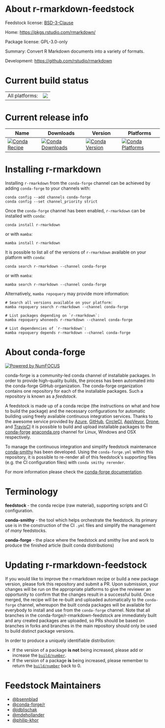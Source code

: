 About r-rmarkdown-feedstock
===========================

Feedstock license: [BSD-3-Clause](https://github.com/conda-forge/r-rmarkdown-feedstock/blob/main/LICENSE.txt)

Home: https://pkgs.rstudio.com/rmarkdown/

Package license: GPL-3.0-only

Summary: Convert R Markdown documents into a variety of formats.

Development: https://github.com/rstudio/rmarkdown

Current build status
====================


<table><tr><td>All platforms:</td>
    <td>
      <a href="https://dev.azure.com/conda-forge/feedstock-builds/_build/latest?definitionId=1550&branchName=main">
        <img src="https://dev.azure.com/conda-forge/feedstock-builds/_apis/build/status/r-rmarkdown-feedstock?branchName=main">
      </a>
    </td>
  </tr>
</table>

Current release info
====================

| Name | Downloads | Version | Platforms |
| --- | --- | --- | --- |
| [![Conda Recipe](https://img.shields.io/badge/recipe-r--rmarkdown-green.svg)](https://anaconda.org/conda-forge/r-rmarkdown) | [![Conda Downloads](https://img.shields.io/conda/dn/conda-forge/r-rmarkdown.svg)](https://anaconda.org/conda-forge/r-rmarkdown) | [![Conda Version](https://img.shields.io/conda/vn/conda-forge/r-rmarkdown.svg)](https://anaconda.org/conda-forge/r-rmarkdown) | [![Conda Platforms](https://img.shields.io/conda/pn/conda-forge/r-rmarkdown.svg)](https://anaconda.org/conda-forge/r-rmarkdown) |

Installing r-rmarkdown
======================

Installing `r-rmarkdown` from the `conda-forge` channel can be achieved by adding `conda-forge` to your channels with:

```
conda config --add channels conda-forge
conda config --set channel_priority strict
```

Once the `conda-forge` channel has been enabled, `r-rmarkdown` can be installed with `conda`:

```
conda install r-rmarkdown
```

or with `mamba`:

```
mamba install r-rmarkdown
```

It is possible to list all of the versions of `r-rmarkdown` available on your platform with `conda`:

```
conda search r-rmarkdown --channel conda-forge
```

or with `mamba`:

```
mamba search r-rmarkdown --channel conda-forge
```

Alternatively, `mamba repoquery` may provide more information:

```
# Search all versions available on your platform:
mamba repoquery search r-rmarkdown --channel conda-forge

# List packages depending on `r-rmarkdown`:
mamba repoquery whoneeds r-rmarkdown --channel conda-forge

# List dependencies of `r-rmarkdown`:
mamba repoquery depends r-rmarkdown --channel conda-forge
```


About conda-forge
=================

[![Powered by
NumFOCUS](https://img.shields.io/badge/powered%20by-NumFOCUS-orange.svg?style=flat&colorA=E1523D&colorB=007D8A)](https://numfocus.org)

conda-forge is a community-led conda channel of installable packages.
In order to provide high-quality builds, the process has been automated into the
conda-forge GitHub organization. The conda-forge organization contains one repository
for each of the installable packages. Such a repository is known as a *feedstock*.

A feedstock is made up of a conda recipe (the instructions on what and how to build
the package) and the necessary configurations for automatic building using freely
available continuous integration services. Thanks to the awesome service provided by
[Azure](https://azure.microsoft.com/en-us/services/devops/), [GitHub](https://github.com/),
[CircleCI](https://circleci.com/), [AppVeyor](https://www.appveyor.com/),
[Drone](https://cloud.drone.io/welcome), and [TravisCI](https://travis-ci.com/)
it is possible to build and upload installable packages to the
[conda-forge](https://anaconda.org/conda-forge) [anaconda.org](https://anaconda.org/)
channel for Linux, Windows and OSX respectively.

To manage the continuous integration and simplify feedstock maintenance
[conda-smithy](https://github.com/conda-forge/conda-smithy) has been developed.
Using the ``conda-forge.yml`` within this repository, it is possible to re-render all of
this feedstock's supporting files (e.g. the CI configuration files) with ``conda smithy rerender``.

For more information please check the [conda-forge documentation](https://conda-forge.org/docs/).

Terminology
===========

**feedstock** - the conda recipe (raw material), supporting scripts and CI configuration.

**conda-smithy** - the tool which helps orchestrate the feedstock.
                   Its primary use is in the construction of the CI ``.yml`` files
                   and simplify the management of *many* feedstocks.

**conda-forge** - the place where the feedstock and smithy live and work to
                  produce the finished article (built conda distributions)


Updating r-rmarkdown-feedstock
==============================

If you would like to improve the r-rmarkdown recipe or build a new
package version, please fork this repository and submit a PR. Upon submission,
your changes will be run on the appropriate platforms to give the reviewer an
opportunity to confirm that the changes result in a successful build. Once
merged, the recipe will be re-built and uploaded automatically to the
`conda-forge` channel, whereupon the built conda packages will be available for
everybody to install and use from the `conda-forge` channel.
Note that all branches in the conda-forge/r-rmarkdown-feedstock are
immediately built and any created packages are uploaded, so PRs should be based
on branches in forks and branches in the main repository should only be used to
build distinct package versions.

In order to produce a uniquely identifiable distribution:
 * If the version of a package **is not** being increased, please add or increase
   the [``build/number``](https://docs.conda.io/projects/conda-build/en/latest/resources/define-metadata.html#build-number-and-string).
 * If the version of a package **is** being increased, please remember to return
   the [``build/number``](https://docs.conda.io/projects/conda-build/en/latest/resources/define-metadata.html#build-number-and-string)
   back to 0.

Feedstock Maintainers
=====================

* [@bsennblad](https://github.com/bsennblad/)
* [@conda-forge/r](https://github.com/conda-forge/r/)
* [@jdblischak](https://github.com/jdblischak/)
* [@mdehollander](https://github.com/mdehollander/)
* [@philip-khor](https://github.com/philip-khor/)

